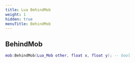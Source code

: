 ```yaml
---
title: Lua BehindMob
weight: 1
hidden: true
menuTitle: BehindMob
---
```

## BehindMob
```lua
mob:BehindMob(Lua_Mob other, float x, float y); -- bool
```